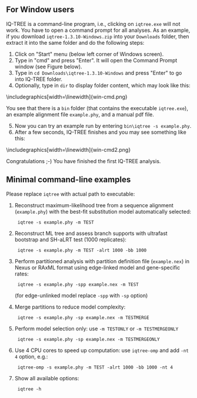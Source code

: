 ## For Window users

IQ-TREE is a command-line program, i.e., clicking on `iqtree.exe` will not work. You have to open a command prompt for all analyses. As an example, if you download `iqtree-1.3.10-Windows.zip` into your `Downloads` folder, then extract it into the same folder and do the following steps:

1. Click on "Start" menu (below left corner of Windows screen).
2. Type in "cmd" and press "Enter". It will open the Command Prompt window (see Figure below).
3. Type in `cd Downloads\iqtree-1.3.10-Windows` and press "Enter" to go into IQ-TREE folder.
4. Optionally, type in `dir` to display folder content, which may look like this:

\includegraphics[width=\linewidth]{win-cmd.png}

You see that there is a `bin` folder (that contains the executable `iqtree.exe`), an example alignment file `example.phy`, and a manual pdf file.

5. Now you can try an example run by entering `bin\iqtree -s example.phy`.
6. After a few seconds, IQ-TREE finishes and you may see something like this:

\includegraphics[width=\linewidth]{win-cmd2.png}

Congratulations ;-) You have finished the first IQ-TREE analysis.

## Minimal command-line examples

Please replace `iqtree` with actual path to executable:

1. Reconstruct maximum-likelihood tree from a sequence alignment (`example.phy`)
   with the best-fit substitution model automatically selected:

        iqtree -s example.phy -m TEST

2. Reconstruct ML tree and assess branch supports with ultrafast bootstrap
   and SH-aLRT test (1000 replicates):

        iqtree -s example.phy -m TEST -alrt 1000 -bb 1000

3. Perform partitioned analysis with partition definition file (`example.nex`)
   in Nexus or RAxML format using edge-linked model and gene-specific rates:

        iqtree -s example.phy -spp example.nex -m TEST

    (for edge-unlinked model replace `-spp` with `-sp` option)

4. Merge partitions to reduce model complexity:

        iqtree -s example.phy -sp example.nex -m TESTMERGE

5. Perform model selection only: use `-m TESTONLY` or `-m TESTMERGEONLY`

        iqtree -s example.phy -sp example.nex -m TESTMERGEONLY

6. Use 4 CPU cores to speed up computation: use `iqtree-omp` and add `-nt 4` option, e.g.:

        iqtree-omp -s example.phy -m TEST -alrt 1000 -bb 1000 -nt 4

7. Show all available options: 

        iqtree -h